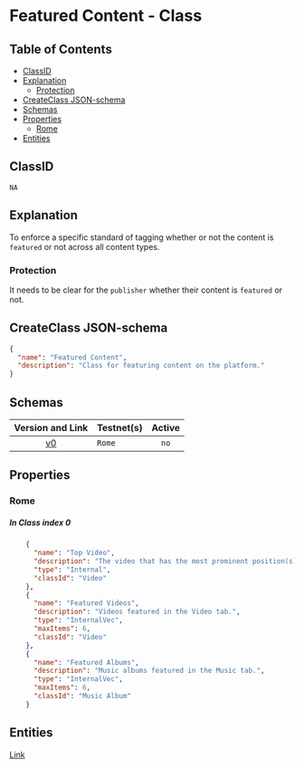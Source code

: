 Featured Content - Class
==========================

Table of Contents
----------------
<!-- TOC START min:1 max:3 link:true asterisk:false update:true -->
  - [ClassID](#classid)
  - [Explanation](#explanation)
    - [Protection](#protection)
  - [CreateClass JSON-schema](#createclass-json-schema)
  - [Schemas](#schemas)
  - [Properties](#properties)
    - [Rome](#rome)
  - [Entities](#entities)
<!-- TOC END -->

## ClassID
`NA`

## Explanation
To enforce a specific standard of tagging whether or not the content is `featured` or not across all content types.

### Protection

It needs to be clear for the `publisher` whether their content is `featured` or not.

## CreateClass JSON-schema
```json
{
  "name": "Featured Content",
  "description": "Class for featuring content on the platform."
}
```

## Schemas

|Version and Link                                           |   Testnet(s)     |Active|
|:---------------------------------------------------------:|------------------|:----:|
| [v0](../../schemas/general/featuredContent0.json)         | `Rome`           | `no` |

## Properties
### Rome
##### In Class index 0
```json
    {
      "name": "Top Video",
      "description": "The video that has the most prominent position(s) on the platform.",
      "type": "Internal",
      "classId": "Video"
    },
    {
      "name": "Featured Videos",
      "description": "Videos featured in the Video tab.",
      "type": "InternalVec",
      "maxItems": 6,
      "classId": "Video"
    },
    {
      "name": "Featured Albums",
      "description": "Music albums featured in the Music tab.",
      "type": "InternalVec",
      "maxItems": 6,
      "classId": "Music Album"
    }

```

## Entities

[Link](../../entities/general/featured-content.md)
